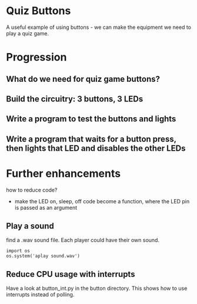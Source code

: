 # Quiz Buttons

A useful example of using buttons - we can make the equipment we need to play a quiz game.

# Progression

## What do we need for quiz game buttons?

## Build the circuitry: 3 buttons, 3 LEDs

## Write a program to test the buttons and lights

## Write a program that waits for a button press, then lights that LED and disables the other LEDs

# Further enhancements

how to reduce code?

* make the LED on, sleep, off code become a function, where the LED pin is passed as an argument

## Play a sound

find a .wav sound file. Each player could have their own sound.

    import os
    os.system('aplay sound.wav')

## Reduce CPU usage with interrupts

Have a look at button_int.py in the button directory. This shows how to use interrupts instead of polling.
